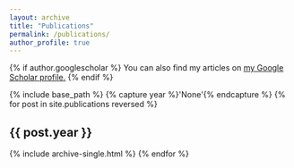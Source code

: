 ```yaml
---
layout: archive
title: "Publications"
permalink: /publications/
author_profile: true
---
```


{% if author.googlescholar %}
  You can also find my articles on <u><a href="{{author.googlescholar}}">my Google Scholar profile</a>.</u>
{% endif %}

{% include base_path %}
{% capture year %}'None'{% endcapture %}
{% for post in site.publications reversed %}
  <h2 id="{{ year | slugify }}" class="archive__subtitle">{{ post.year }}</h2>
  {% include archive-single.html %}
{% endfor %}

